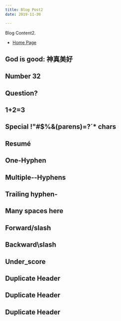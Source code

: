 ```yaml
---
title: Blog Post2
date: 2019-11-30

---
```


Blog Content2.


* [Home Page](/README.md)



## God is good: 神真美好
## Number 32
## Question?
## 1+2=3
## Special !"#$%&(parens)=?´* chars
## Resumé
## One-Hyphen
## Multiple--Hyphens
## Trailing hyphen-
## Many   spaces  here
## Forward/slash
## Backward\slash
## Under_score
## Duplicate Header
## Duplicate Header
## Duplicate Header

